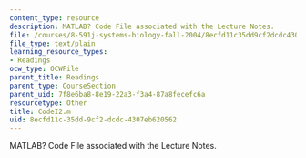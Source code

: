 ```yaml
---
content_type: resource
description: MATLAB? Code File associated with the Lecture Notes.
file: /courses/8-591j-systems-biology-fall-2004/8ecfd11c35dd9cf2dcdc4307eb620562_CodeI2.m
file_type: text/plain
learning_resource_types:
- Readings
ocw_type: OCWFile
parent_title: Readings
parent_type: CourseSection
parent_uid: 7f8e6ba8-8e19-22a3-f3a4-87a8fecefc6a
resourcetype: Other
title: CodeI2.m
uid: 8ecfd11c-35dd-9cf2-dcdc-4307eb620562
---
```

MATLAB? Code File associated with the Lecture Notes.

